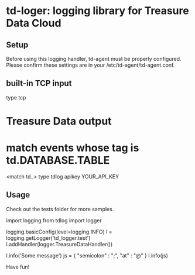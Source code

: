 td-loger: logging library for Treasure Data Cloud
=================================================

Setup
-----

Before using this logging handler, td-agent must be properly configured. Please
confirm these settings are in your /etc/td-agent/td-agent.conf.

  ## built-in TCP input
  <source>
    type tcp
  </source>

  # Treasure Data output
  # match events whose tag is td.DATABASE.TABLE
  <match td.*.*>
    type tdlog
    apikey YOUR_API_KEY
  </match>

Usage
-----

Check out the tests folder for more samples.

  import logging
  from tdlog import logger

  logging.basicConfig(level=logging.INFO)
  l = logging.getLogger('td_logger.test')
  l.addHandler(logger.TreasureDataHandler())

  l.info('Some message')
  js = { "semicolon" : ";", "at" : "@" }
  l.info(js)

Have fun!
